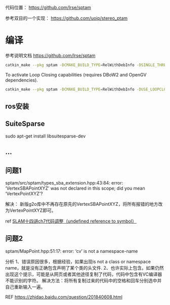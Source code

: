 代码位置：
https://github.com/lrse/sptam

参考双目的一个实现：
https://github.com/uoip/stereo_ptam


# 编译

参考说明文档 https://github.com/lrse/sptam
```bash
catkin_make --pkg sptam -DCMAKE_BUILD_TYPE=RelWithDebInfo -DSINGLE_THREAD=OFF -DSHOW_TRACKED_FRAMES=ON -DSHOW_PROFILING=ON -DPARALLELIZE=ON
```

To activate Loop Closing capabilities (requires DBoW2 and OpenGV dependencies).

```bash
catkin_make --pkg sptam -DCMAKE_BUILD_TYPE=RelWithDebInfo -DUSE_LOOPCLOSURE=ON -DSINGLE_THREAD=OFF -DSHOW_TRACKED_FRAMES=ON -DPARALLELIZE=ON -DSHOW_PROFILING=ON 
```

## ros安装

## SuiteSparse
sudo apt-get install libsuitesparse-dev

## ...


## 问题1
sptam/src/sptam/types_sba_extension.hpp:43:84: error: ‘VertexSBAPointXYZ’ was not declared in this scope; did you mean ‘VertexPointXYZ’?

解决：
新版g2o库中不再存在原先的VertexSBAPointXYZ，将所有报错的地方改为VertexPointXYZ即可。

ref
[SLAM十四讲ch7代码调整（undefined reference to symbol）
](https://blog.csdn.net/weixin_43747622/article/details/117907852)


## 问题2

sptam/MapPoint.hpp:51:17: error: ‘cv’ is not a namespace-name

分析
1、错误原因很多，根据经验，如果出现is not a class or namespace name，就是没有正确包含声明了某个类的头文件.
2、也许实际上包含。如果仍然出现这个提示，可能是从网页或者其他途径复制了代码，代码中包含有VC编译器不能识别的字符。
解决方法：将所有复制过来的代码中的空格和回车分别选中并自己重新输入一遍。


REF
https://zhidao.baidu.com/question/201840608.html

